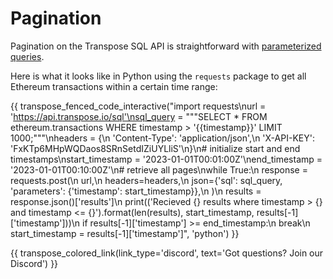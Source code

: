 # Pagination

Pagination on the Transpose SQL API is straightforward with [parameterized queries](./parameters.md). 

Here is what it looks like in Python using the `requests` package to get all Ethereum transactions within a certain time range:

{{ transpose_fenced_code_interactive("import requests\nurl = 'https://api.transpose.io/sql'\nsql_query = \"\"\"SELECT * FROM ethereum.transactions WHERE timestamp > '{{timestamp}}' LIMIT 1000;\"\"\"\nheaders = {\n    'Content-Type': 'application/json',\n    'X-API-KEY': 'FxKTp6MHpWQDaos8SRnSetdIZiUYLliS'\n}\n\# initialize start and end timestamps\nstart_timestamp = '2023-01-01T00:01:00Z'\nend_timestamp = '2023-01-01T00:10:00Z'\n\# retrieve all pages\nwhile True:\n    response = requests.post(\n        url,\n        headers=headers,\n        json={'sql': sql_query, 'parameters': {'timestamp': start_timestamp}},\n    )\n    results = response.json()['results']\n    print(('Recieved {} results where timestamp > {} and timestamp <= {}').format(len(results), start_timestamp, results[-1]['timestamp']))\n    if results[-1]['timestamp'] >= end_timestamp:\n        break\n    start_timestamp = results[-1]['timestamp']", 'python') }}

{{ transpose_colored_link(link_type='discord', text='Got questions?  Join our Discord') }}